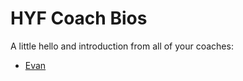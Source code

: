 # HYF Coach Bios

A little hello and introduction from all of your coaches:

* [Evan](colevandersWands.md)
